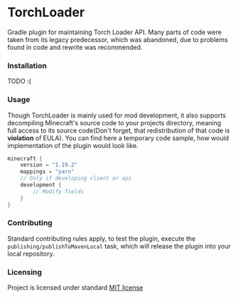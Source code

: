 # TorchLoader  
Gradle plugin for maintaining Torch Loader API. Many parts of code were taken from its legacy predecessor, 
which was abandoned, due to problems found in code and rewrite was recommended.  

### Installation  
TODO :(  

### Usage  
Though TorchLoader is mainly used for mod development, it also supports decompiling Minecraft's source code to your 
projects directory, meaning full access to its source code(Don't forget, that redistribution of that code is **violation**
of EULA). You can find here a temporary code sample, how would implementation of the plugin would look like.  
```kotlin
minecraft {
    version = "1.19.2"
    mappings = "yarn"
    // Only if developing client or api
    development {
        // Modify fields
    }
}
```

### Contributing  
Standard contributing rules apply, to test the plugin, 
execute the `publishing/publishToMavenLocal` task, which will release the plugin into your 
local repository.  

### Licensing  
Project is licensed under standard [MIT license](LICENSE.txt)